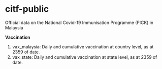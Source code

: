 # citf-public
Official data on the National Covid-​19 Immunisation Programme (PICK) in Malaysia

**Vaccination**
1) vax_malaysia: Daily and cumulative vaccination at country level, as at 2359 of date.
2) vax_state: Daily and cumulative vaccination at state level, as at 2359 of date.
